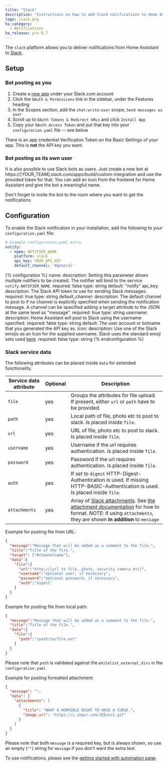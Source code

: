 ```yaml
---
title: "Slack"
description: "Instructions on how to add Slack notifications to Home Assistant."
logo: slack.png
ha_category:
  - Notifications
ha_release: pre 0.7
---
```



The `slack` platform allows you to deliver notifications from Home Assistant to [Slack](https://slack.com/).

## Setup

### Bot posting as you

1. Create a [new app](https://api.slack.com/apps) under your Slack.com account
2. Click the `OAuth & Permissions` link in the sidebar, under the Features heading
2. In the Scopes section, add the `chat:write:user` scope, `Send messages as user`
3. Scroll up to `OAuth Tokens & Redirect URLs` and click `Install App`
4. Copy your `OAuth Access Token` and put that key into your `configuration.yaml` file -- see below

<div class='note'>

There is an app credential Verification Token on the Basic Settings of your app. This is **not** the API key you want.

</div>

### Bot posting as its own user
It is also possible to use Slack bots as users. Just create a new bot at https://[YOUR_TEAM].slack.com/apps/build/custom-integration and use the provided token for that. You can add an icon from the frontend for Home Assistant and give the bot a meaningful name.

Don't forget to invite the bot to the room where you want to get the notifications.

## Configuration

To enable the Slack notification in your installation, add the following to your `configuration.yaml` file:

```yaml
# Example configuration.yaml entry
notify:
  - name: NOTIFIER_NAME
    platform: slack
    api_key: YOUR_API_KEY
    default_channel: '#general'
```

{% configuration %}
name: 
  description: Setting this parameter allows multiple notifiers to be created. The notifier will bind to the service `notify.NOTIFIER_NAME`.
  required: false
  type: string
  default: "notify"
api_key:
  description: The Slack API token to use for sending Slack messages.
  required: true
  type: string
default_channel:
  description: The default channel to post to if no channel is explicitly specified when sending the notification message.  A channel can be specified adding a target attribute to the JSON at the same level as "message".
  required: true
  type: string
username:
  description: Home Assistant will post to Slack using the username specified.
  required: false
  type: string
  default: The user account or botname that you generated the API key as.
icon:
  description: Use one of the Slack emojis as an Icon for the supplied username.  Slack uses the standard emoji sets used [here](https://www.webpagefx.com/tools/emoji-cheat-sheet/).
  required: false
  type: string
{% endconfiguration %}

### Slack service data

The following attributes can be placed inside `data` for extended functionality.

| Service data attribute | Optional | Description |
| ---------------------- | -------- | ----------- |
| `file`                 |      yes | Groups the attributes for file upload. If present, either `url` or `path` have to be provided.
| `path `                |      yes | Local path of file, photo etc to post to slack. Is placed inside `file`.
| `url`                  |      yes | URL of file, photo etc to post to slack. Is placed inside `file`.
| `username`             |      yes | Username if the url requires authentication. Is placed inside `file`.
| `password`             |      yes | Password if the url requires authentication. Is placed inside `file`.
| `auth`                 |      yes | If set to `digest` HTTP-Digest-Authentication is used. If missing HTTP-BASIC-Authentication is used. Is placed inside `file`.
| `attachments`          |      yes | Array of [Slack attachments](https://api.slack.com/docs/message-attachments). See [the attachment documentation](https://api.slack.com/docs/message-attachments) for how to format. *NOTE*: if using `attachments`, they are shown **in addition** to `message`

Example for posting file from URL:

```json
{
  "message":"Message that will be added as a comment to the file.",
  "title":"Title of the file.",
  "target": ["#channelname"], 
  "data":{
    "file":{
      "url":"http://[url to file, photo, security camera etc]",
      "username":"optional user, if necessary",
      "password":"optional password, if necessary",
      "auth":"digest"
    }
  }
}
```

Example for posting file from local path:

```json
{
  "message":"Message that will be added as a comment to the file.",
  "title":"Title of the file.",
  "data":{
    "file":{
      "path":"/path/to/file.ext"
    }
  }
}
```

Please note that `path` is validated against the `whitelist_external_dirs` in the `configuration.yaml`.

Example for posting formatted attachment:

```json
{
  "message": "",
  "data": {
    "attachments": [
      {
        "title": "WHAT A HORRIBLE NIGHT TO HAVE A CURSE.",
        "image_url": "https://i.imgur.com/JEExnsI.gif"
      }
    ]
  }
}
```

Please note that both `message` is a required key, but is always shown, so use an empty (`""`) string for `message` if you don't want the extra text.

To use notifications, please see the [getting started with automation page](/getting-started/automation/).

